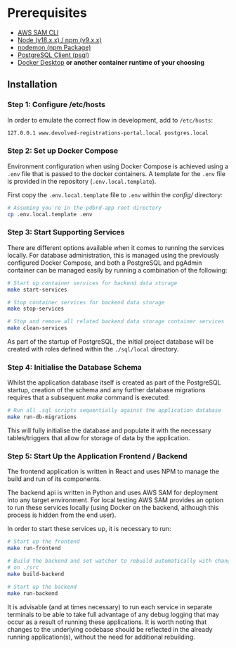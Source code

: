 # Prerequisites
* [AWS SAM CLI](https://docs.aws.amazon.com/serverless-application-model/latest/developerguide/install-sam-cli.html)
* [Node (v18.x.x) / npm (v9.x.x)](https://docs.npmjs.com/downloading-and-installing-node-js-and-npm)
* [nodemon (npm Package)](https://www.npmjs.com/package//nodemon)
* [PostgreSQL Client (psql)](https://www.postgresql.org/download/)
* [Docker Desktop](https://www.docker.com/get-started/) **or another container runtime of your choosing**

## Installation

### Step 1: Configure /etc/hosts

In order to emulate the correct flow in development, add to `/etc/hosts`:

```sh
127.0.0.1 www.devolved-registrations-portal.local postgres.local
```

### Step 2: Set up Docker Compose

Environment configuration when using Docker Compose is achieved using a `.env`
file that is passed to the docker containers. A template for the `.env` file is
provided in the repository (`.env.local.template`).

First copy the `.env.local.template` file to `.env` within the _config/_ 
directory:

```sh
# Assuming you're in the pdbrd-app root directory
cp .env.local.template .env
```

### Step 3: Start Supporting Services

There are different options available when it comes to running the services 
locally. For database administration, this is managed using the previously 
configured Docker Compose, and both a PostgreSQL and pgAdmin container can 
be managed easily by running a combination of the following:

```sh
# Start up container services for backend data storage
make start-services

# Stop container services for backend data storage
make stop-services

# Stop and remove all related backend data storage container services
make clean-services
```

As part of the startup of PostgreSQL, the initial project database will be created 
with roles defined within the `./sql/local` directory.

### Step 4: Initialise the Database Schema

Whilst the application database itself is created as part of the PostgreSQL
startup, creation of the schema and any further database migrations requires
that a subsequent _make_ command is executed:

```sh
# Run all .sql scripts sequentially against the application database
make run-db-migrations
```

This will fully initialise the database and populate it with the necessary
tables/triggers that allow for storage of data by the application.


### Step 5: Start Up the Application Frontend / Backend

The frontend application is written in React and uses NPM to manage the 
build and run of its components.

The backend api is written in Python and uses AWS SAM for deployment into 
any target environment. For local testing AWS SAM provides an option to run
these services locally (using Docker on the backend, although this process
is hidden from the end user). 

In order to start these services up, it is necessary to run:

```sh
# Start up the frontend
make run-frontend

# Build the backend and set watcher to rebuild automatically with changes 
# on ./src
make build-backend

# Start up the backend
make run-backend
```

It is advisable (and at times necessary) to run each service in separate 
terminals to be able to take full advantage of any debug logging that may
occur as a result of running these applications. It is worth noting that 
changes to the underlying codebase should be reflected in the already
running application(s), without the need for additional rebuilding.